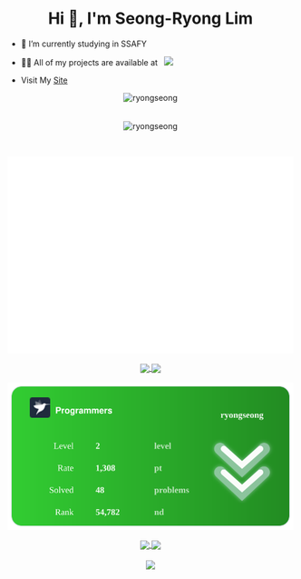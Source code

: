 <h1 align="center">Hi 👋, I'm Seong-Ryong Lim</h1>

- 🌱 I’m currently studying in SSAFY

- 👨‍💻 All of my projects are available at &nbsp; <a href="https://nebulous-visor-f4e.notion.site/Portfolio-1f44db7ba7ba8057a80fc07ec3b42c95?pvs=4"><img src="https://img.shields.io/badge/Notion-000000?style=for-the-badge&logo=notion&logoColor=white" /></a>

- Visit My [Site](https://ryongseong.im)

<div align="center">
   <img src="https://komarev.com/ghpvc/?username=ryongseong&label=Welcome&color=0e75b6&style=for-the-badge" alt="ryongseong" />
</div>
<br />
<p align="center">
   <img align="center" src="https://github-profile-trophy.vercel.app/?username=ryongseong&title=MultiLanguage,Commits,PullRequest,Repositories,Experience,Followers&theme=monokai&margin-w=15&no-bg=true&no-frame=true" alt="ryongseong" />
</p>
<br />
<p align="center"><img src="/metrics.plugin.isocalendar.fullyear.svg" alt="Metrics" width="600"></p>

<div align='center'>
   <a href="https://solved.ac/xmssnsk">
      <img align='center' src="http://mazassumnida.wtf/api/v2/generate_badge?boj=xmssnsk&theme=dark"/>
   </a>
   <a href="https://solved.ac/ryongseong_dev">
      <img align='center' src="http://mazassumnida.wtf/api/v2/generate_badge?boj=ryongseong_dev&theme=dark"/>
   </a>
</div>
<br />
<div align='center'>
   <img align='center' src="https://raw.githubusercontent.com/ryongseong/programmers-stats/main/output/result.svg"/> 
</div>
<br />
<div align='center'>
   <a href="https://github.com/ryongseong/github-stats">
      <img align='center' src="https://github.com/ryongseong/github-stats-transparent/blob/output/generated/overview.svg"/>
      <img align='center' src="https://github.com/ryongseong/github-stats-transparent/blob/output/generated/languages.svg"/>
   </a>
</div>
<br />

<div align='center'>
   <a href="https://velog.io/@ryongseong/posts">
      <img align='center' src="https://velog-readme-stats.vercel.app/api/list?name=ryongseong" />
   </a>
</div>

